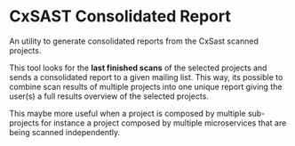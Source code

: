 # CxSAST Consolidated Report

An utility to generate consolidated reports from the CxSast scanned projects.

This tool looks for the **last finished scans** of the selected projects and sends a consolidated report to a given mailing list. This way, its possible to combine scan results of multiple projects into one unique report giving the user(s) a full results overview of the selected projects.

This maybe more useful when a project is composed by multiple sub-projects for instance a project composed by multiple microservices that are being scanned independently.